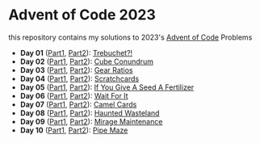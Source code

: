 # Advent of Code 2023

this repository contains my solutions to 2023's [Advent of Code](https://adventofcode.com/2023) Problems

-   **Day 01** ([Part1](01.1.py), [Part2](01.2.py)): [Trebuchet?!](https://adventofcode.com/2023/day/1)
-   **Day 02** ([Part1](02.1.py), [Part2](02.2.py)): [Cube Conundrum](https://adventofcode.com/2023/day/2)
-   **Day 03** ([Part1](03.1.py), [Part2](03.2.py)): [Gear Ratios](https://adventofcode.com/2023/day/3)
-   **Day 04** ([Part1](04.1.py), [Part2](04.2.py)): [Scratchcards](https://adventofcode.com/2023/day/4)
-   **Day 05** ([Part1](05.1.py), [Part2](05.2.py)): [If You Give A Seed A Fertilizer](https://adventofcode.com/2023/day/5)
-   **Day 06** ([Part1](06.1.py), [Part2](06.2.py)): [Wait For It](https://adventofcode.com/2023/day/6)
-   **Day 07** ([Part1](07.1.py), [Part2](07.2.py)): [Camel Cards](https://adventofcode.com/2023/day/7)
-   **Day 08** ([Part1](08.1.py), [Part2](08.2.py)): [Haunted Wasteland](https://adventofcode.com/2023/day/8)
-   **Day 09** ([Part1](09.1.py), [Part2](09.2.py)): [Mirage Maintenance](https://adventofcode.com/2023/day/9)
-   **Day 10** ([Part1](10.1.py), [Part2](10.2.py)): [Pipe Maze](https://adventofcode.com/2023/day/10)
